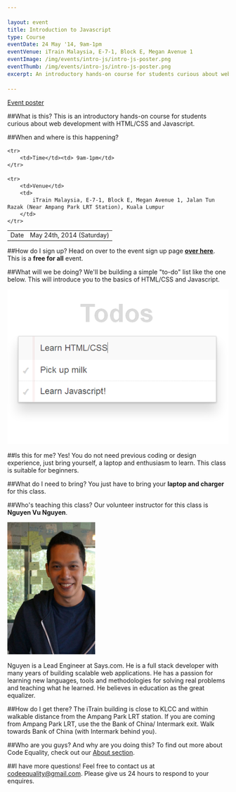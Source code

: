 ```yaml
---

layout: event
title: Introduction to Javascript
type: Course
eventDate: 24 May '14, 9am-1pm
eventVenue: iTrain Malaysia, E-7-1, Block E, Megan Avenue 1
eventImage: /img/events/intro-js/intro-js-poster.png
eventThumb: /img/events/intro-js/intro-js-poster.png
excerpt: An introductory hands-on course for students curious about web development with HTML/CSS and Javascript.

---
```


<a class="large" target="_blank" href="/img/events/intro-js/intro-js-poster.png">Event poster</a>

##What is this?
This is an introductory hands-on course for students curious about web development with HTML/CSS and Javascript.

##When and where is this happening?
<table class="ce-event-details-table">
	<tr>
		<td>Date</td><td>May 24th, 2014 (Saturday)</td>
	</tr>

	<tr>
		<td>Time</td><td> 9am-1pm</td>
	</tr>

	<tr>
		<td>Venue</td>
		<td>
			iTrain Malaysia, E-7-1, Block E, Megan Avenue 1, Jalan Tun Razak (Near Ampang Park LRT Station), Kuala Lumpur
		</td>
	</tr>
</table>

##How do I sign up?
Head on over to the event sign up page __[over here](http://www.eventbrite.com/e/intro-to-javascript-tickets-11566476643?utm_campaign=new_eventv2&utm_medium=email&utm_source=eb_email&utm_term=eventurl_text)__. This is a __free for all__ event.

##What will we be doing?
We'll be building a simple "to-do" list like the one below. This will introduce you to the basics of HTML/CSS and Javascript.

![Todo-app](/img/events/intro-js/todo-app.PNG)

##Is this for me?
Yes! You do not need previous coding or design experience, just bring yourself, a laptop and enthusiasm to learn. This class is suitable for beginners.

##What do I need to bring?
You just have to bring your __laptop and charger__ for this class.

##Who's teaching this class?
Our volunteer instructor for this class is __Nguyen Vu Nguyen__.

<img src="/img/events/intro-js/nguyen.jpg" width="200px"/>

Nguyen is a Lead Engineer at Says.com. He is a full stack developer with many years of building scalable web applications. He has a passion for learning new languages, tools and methodologies for solving real problems and teaching what he learned. He believes in education as the great equalizer.

##How do I get there?
The iTrain building is close to KLCC and within walkable distance from the Ampang Park LRT station.
If you are coming from Ampang Park LRT, use the the Bank of China/ Intermark exit. Walk towards Bank of China (with Intermark behind you).
 
##Who are you guys? And why are you doing this?
To find out more about Code Equality, check out our <a href="http://codeequality.org/index.html#about">About section</a>. 

##I have more questions!
Feel free to contact us at <a href="mailto:codeequality@gmail.com">codeequality@gmail.com</a>. Please give us 24 hours to respond to your enquires. 